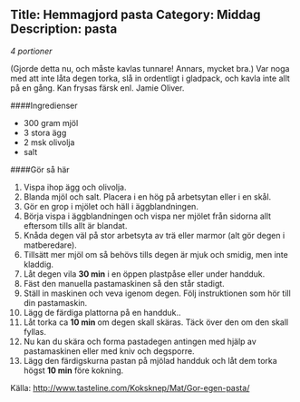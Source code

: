 Title: Hemmagjord pasta
Category: Middag
Description: pasta
---

*4 portioner*

(Gjorde detta nu, och måste kavlas tunnare! Annars, mycket bra.) Var noga med att inte låta degen torka, slå in ordentligt i gladpack, och kavla inte allt på en gång.
Kan frysas färsk enl. Jamie Oliver.

####Ingredienser

* 300 gram mjöl 
* 3 stora ägg
* 2 msk olivolja
* salt

####Gör så här

1. Vispa ihop ägg och olivolja.
2. Blanda mjöl och salt. Placera i en hög på arbetsytan eller i en skål.
3. Gör en grop i mjölet och häll i äggblandningen.
4. Börja vispa i äggblandningen och vispa ner mjölet från sidorna allt eftersom tills allt är blandat.
5. Knåda degen väl på stor arbetsyta av trä eller marmor (alt gör degen i matberedare).
6. Tillsätt mer mjöl om så behövs tills degen är mjuk och smidig, men inte kladdig.
7. Låt degen vila **30 min** i en öppen plastpåse eller under handduk.
8. Fäst den manuella pastamaskinen så den står stadigt.
9. Ställ in maskinen och veva igenom degen. Följ instruktionen som hör till din pastamaskin.
10. Lägg de färdiga plattorna på en handduk..
11. Låt torka ca **10 min** om degen skall skäras. Täck över den om den skall fyllas.
12. Nu kan du skära och forma pastadegen antingen med hjälp av pastamaskinen eller med kniv och degsporre.
13. Lägg den färdigskurna pastan på mjölad handduk och låt dem torka högst **10 min** före kokning.

Källa: <http://www.tasteline.com/Koksknep/Mat/Gor-egen-pasta/>
